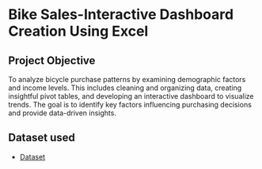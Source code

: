 # Bike Sales-Interactive Dashboard Creation Using Excel
## Project Objective
To analyze bicycle purchase patterns by examining demographic factors and income levels. This includes cleaning and organizing data, creating insightful pivot tables, and developing an interactive dashboard to visualize trends. The goal is to identify key factors influencing purchasing decisions and provide data-driven insights.
## Dataset used
-  <a href="https://github.com/Melanie221/BikeSales_Dashboard/blob/main/Bike%20sales%20dataset.xlsx">Dataset</a>

